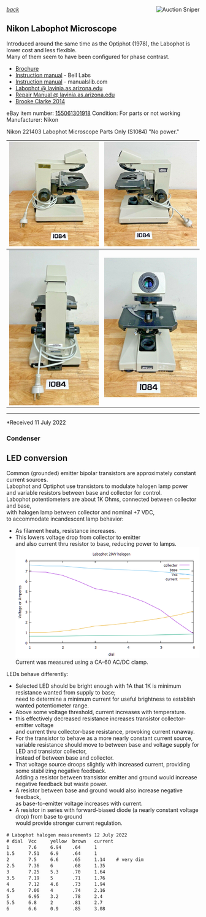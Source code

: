 *[back](../)*
<a href="https://www.gixen.com/index.php" name="9e092736783d0da1dfd8413d57d10faf" target="_blank" >
<img align=right src="https://www.gixen.com/images/gixenlink.gif" border="0" alt="Auction Sniper" title="Auction Sniper">
</a>  
## Nikon Labophot Microscope
Introduced around the same time as the Optiphot (1978), the Labophot is lower cost and less flexible.  
Many of them seem to have been configured for phase contrast.  

- [Brochure](http://earth2geologists.net/Microscopes/documents/Nikon_Optiphot_Labophot_Pol_brochure.pdf)  
- [Instruction manual](https://neurophysics.ucsd.edu/Manuals/Nikon/Nikon%20Biological%20Microscope%20Labophot%20Y-R%20Stand%20Instructions.pdf) - Bell Labs  
- [Instruction manual](https://www.manualslib.com/manual/937966/Nikon-Labophot.html) - manualslib.com
- [Labophot @ lavinia.as.arizona.edu](https://lavinia.as.arizona.edu/~mtuell/)  
- [Repair Manual @ lavinia.as.arizona.edu](https://lavinia.as.arizona.edu/~mtuell/pdf/L0180%20OPTIPHOT%20LABOPHOT%20BODY.pdf)  
- [ Brooke Clarke 2014 ](https://www.prc68.com/I/Labophot.html)  

eBay item number: [155061301918](https://www.ebay.com/itm/155061301918)
Condition: For parts or not working  
Manufacturer: Nikon  

Nikon 221403 Labophot Microscope Parts Only (S1084)
"No power."


| ![](s-1600.jpg) | ![](s-1603.jpg) |
| --------------- | --------------- |
| ![](s-1602.jpg) | ![](s-1601.jpg) |

---

  *Received 11 July 2022

### Condenser

## LED conversion
Common (grounded) emitter bipolar transistors are approximately constant current sources.  
Labophot and Optiphot use transistors to modulate halogen lamp power  
and variable resistors between base and collector for control.  
Labophot potentiometers are about 1K Ohms, connected between collector and base,  
with halogen lamp between collector and nominal +7 VDC,  
to accommodate incandescent lamp behavior:
* As filament heats, resistance increases.  
* This lowers voltage drop from collector to emitter  
  and also current thru resistor to base, reducing power to lamps.  
![Labophot halogen illumination circuit characterization](plot.png)  
Current was measured using a CA-60 AC/DC clamp.  

LEDs behave differently:  
* Selected LED should be bright enough with 1A that 1K is minimum resistance wanted from supply to base;  
  need to determine a minimum current for useful brightness to establish wanted potentiometer range.
* Above some voltage threshold, current increases with temperature.  
* this effectively decreased resistance increases transistor collector-emitter voltage  
  and current thru collector-base resistance, provoking current runaway.  
* For the transistor to behave as a more nearly constant current source,  
  variable resistance should move to between base and voltage supply for LED and transistor collector,  
  instead of between base and collector.  
* That voltage source droops slightly with increased current, providing some stabilizing negative feedback.  
  Adding a resistor between transistor emitter and ground would increase negative feedback but waste power.  
* A resistor between base and ground would also increase negative feedback,  
  as base-to-emitter voltage increases with current.  
* A resistor in series with forward-biased diode (a nearly constant voltage drop) from base to ground  
  would provide stronger current regulation.  

```
# Labophot halogen measurements 12 July 2022
# dial  Vcc     yellow  brown   current
1       7.6     6.94    .64     1
1.5     7.51    6.9     .64     1
2       7.5     6.6     .65     1.14    # very dim
2.5     7.36    6       .68     1.35
3       7.25    5.3     .70     1.64
3.5     7.19    5       .71     1.76
4       7.12    4.6     .73     1.94
4.5     7.06    4       .74     2.16
5       6.95    3.2     .78     2.4
5.5     6.8     2       .81     2.7
6       6.6     0.9     .85     3.08 
```
